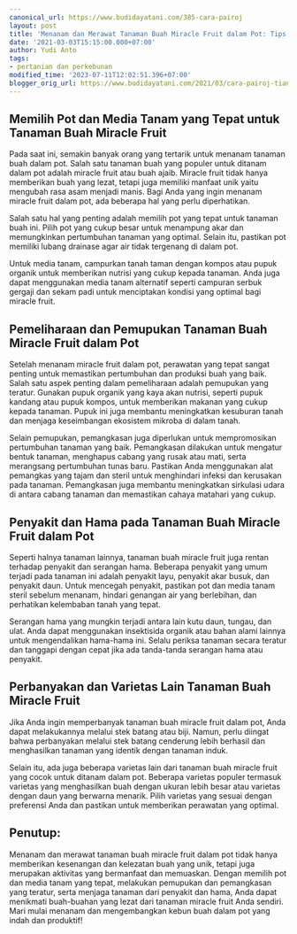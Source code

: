 ```yaml
---
canonical_url: https://www.budidayatani.com/385-cara-pairoj
layout: post
title: 'Menanam dan Merawat Tanaman Buah Miracle Fruit dalam Pot: Tips dan Trik'
date: '2021-03-03T15:15:00.000+07:00'
author: Yudi Anto
tags:
- pertanian dan perkebunan
modified_time: '2023-07-11T12:02:51.396+07:00'
blogger_orig_url: https://www.budidayatani.com/2021/03/cara-pairoj-tianchai-lebatkan-buah.html
---
```


<h2>Memilih Pot dan Media Tanam yang Tepat untuk Tanaman Buah Miracle Fruit</h2><p>Pada saat ini, semakin banyak orang yang tertarik untuk menanam tanaman buah dalam pot. Salah satu tanaman buah yang populer untuk ditanam dalam pot adalah miracle fruit atau buah ajaib. Miracle fruit tidak hanya memberikan buah yang lezat, tetapi juga memiliki manfaat unik yaitu mengubah rasa asam menjadi manis. Bagi Anda yang ingin menanam miracle fruit dalam pot, ada beberapa hal yang perlu diperhatikan.</p><p>Salah satu hal yang penting adalah memilih pot yang tepat untuk tanaman buah ini. Pilih pot yang cukup besar untuk menampung akar dan memungkinkan pertumbuhan tanaman yang optimal. Selain itu, pastikan pot memiliki lubang drainase agar air tidak tergenang di dalam pot.</p><p>Untuk media tanam, campurkan tanah taman dengan kompos atau pupuk organik untuk memberikan nutrisi yang cukup kepada tanaman. Anda juga dapat menggunakan media tanam alternatif seperti campuran serbuk gergaji dan sekam padi untuk menciptakan kondisi yang optimal bagi miracle fruit.</p><h2>Pemeliharaan dan Pemupukan Tanaman Buah Miracle Fruit dalam Pot</h2><p>Setelah menanam miracle fruit dalam pot, perawatan yang tepat sangat penting untuk memastikan pertumbuhan dan produksi buah yang baik. Salah satu aspek penting dalam pemeliharaan adalah pemupukan yang teratur. Gunakan pupuk organik yang kaya akan nutrisi, seperti pupuk kandang atau pupuk kompos, untuk memberikan makanan yang cukup kepada tanaman. Pupuk ini juga membantu meningkatkan kesuburan tanah dan menjaga keseimbangan ekosistem mikroba di dalam tanah.</p><p>Selain pemupukan, pemangkasan juga diperlukan untuk mempromosikan pertumbuhan tanaman yang baik. Pemangkasan dilakukan untuk mengatur bentuk tanaman, menghapus cabang yang rusak atau mati, serta merangsang pertumbuhan tunas baru. Pastikan Anda menggunakan alat pemangkas yang tajam dan steril untuk menghindari infeksi dan kerusakan pada tanaman. Pemangkasan juga membantu meningkatkan sirkulasi udara di antara cabang tanaman dan memastikan cahaya matahari yang cukup.</p><h2>Penyakit dan Hama pada Tanaman Buah Miracle Fruit dalam Pot</h2><p>Seperti halnya tanaman lainnya, tanaman buah miracle fruit juga rentan terhadap penyakit dan serangan hama. Beberapa penyakit yang umum terjadi pada tanaman ini adalah penyakit layu, penyakit akar busuk, dan penyakit daun. Untuk mencegah penyakit, pastikan pot dan media tanam steril sebelum menanam, hindari genangan air yang berlebihan, dan perhatikan kelembaban tanah yang tepat.</p><p>Serangan hama yang mungkin terjadi antara lain kutu daun, tungau, dan ulat. Anda dapat menggunakan insektisida organik atau bahan alami lainnya untuk mengendalikan hama-hama ini. Selalu periksa tanaman secara teratur dan tanggapi dengan cepat jika ada tanda-tanda serangan hama atau penyakit.</p><h2>Perbanyakan dan Varietas Lain Tanaman Buah Miracle Fruit</h2><p>Jika Anda ingin memperbanyak tanaman buah miracle fruit dalam pot, Anda dapat melakukannya melalui stek batang atau biji. Namun, perlu diingat bahwa perbanyakan melalui stek batang cenderung lebih berhasil dan menghasilkan tanaman yang identik dengan tanaman induk.</p><p>Selain itu, ada juga beberapa varietas lain dari tanaman buah miracle fruit yang cocok untuk ditanam dalam pot. Beberapa varietas populer termasuk varietas yang menghasilkan buah dengan ukuran lebih besar atau varietas dengan daun yang berwarna menarik. Pilih varietas yang sesuai dengan preferensi Anda dan pastikan untuk memberikan perawatan yang optimal.</p><h2>Penutup:</h2><p>Menanam dan merawat tanaman buah miracle fruit dalam pot tidak hanya memberikan kesenangan dan kelezatan buah yang unik, tetapi juga merupakan aktivitas yang bermanfaat dan memuaskan. Dengan memilih pot dan media tanam yang tepat, melakukan pemupukan dan pemangkasan yang teratur, serta menjaga tanaman dari penyakit dan hama, Anda dapat menikmati buah-buahan yang lezat dari tanaman miracle fruit Anda sendiri. Mari mulai menanam dan mengembangkan kebun buah dalam pot yang indah dan produktif!</p>